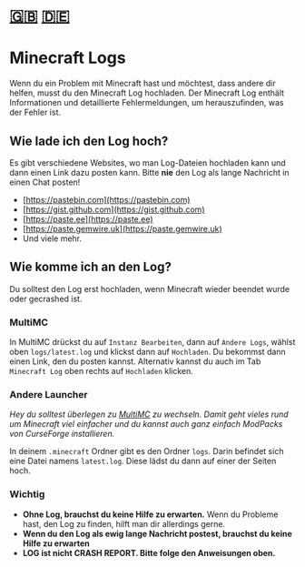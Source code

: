 # [🇬🇧](#en) [🇩🇪](#de)

<a name="de"></a>
# Minecraft Logs

Wenn du ein Problem mit Minecraft hast und möchtest, dass andere dir helfen, musst du den Minecraft Log hochladen.
Der Minecraft Log enthält Informationen und detaillierte Fehlermeldungen, um herauszufinden, was der Fehler ist.

## Wie lade ich den Log hoch?

Es gibt verschiedene Websites, wo man Log-Dateien hochladen kann und dann einen Link dazu posten kann.
Bitte **nie** den Log als lange Nachricht in einen Chat posten!

  * [https://pastebin.com](https://pastebin.com)
  * [https://gist.github.com](https://gist.github.com)
  * [https://paste.ee](https://paste.ee)
  * [https://paste.gemwire.uk](https://paste.gemwire.uk)
  * Und viele mehr.
  
## Wie komme ich an den Log?

Du solltest den Log erst hochladen, wenn Minecraft wieder beendet wurde oder gecrashed ist.

### MultiMC

In MultiMC drückst du auf `Instanz Bearbeiten`, dann auf `Andere Logs`, wählst oben `logs/latest.log` und klickst dann auf `Hochladen`.
Du bekommst dann einen Link, den du posten kannst.
Alternativ kannst du auch im Tab `Minecraft Log` oben rechts auf `Hochladen` klicken.

### Andere Launcher

*Hey du solltest überlegen zu [MultiMC](https://multimc.org/) zu wechseln.
Damit geht vieles rund um Minecraft viel einfacher und du kannst auch ganz einfach ModPacks von CurseForge installieren.*

In deinem `.minecraft` Ordner gibt es den Ordner `logs`.
Darin befindet sich eine Datei namens `latest.log`.
Diese lädst du dann auf einer der Seiten hoch.

### Wichtig

  * **Ohne Log, brauchst du keine Hilfe zu erwarten.**
    Wenn du Probleme hast, den Log zu finden, hilft man dir allerdings gerne.
  * **Wenn du den Log als ewig lange Nachricht postest, brauchst du keine Hilfe zu erwarten**
  * **LOG ist nicht CRASH REPORT. Bitte folge den Anweisungen oben.**